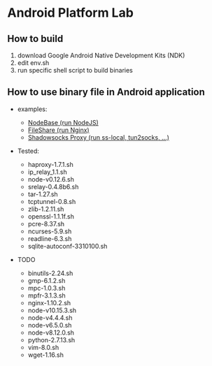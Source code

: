 # Android Platform Lab

## How to build

1. download Google Android Native Development Kits (NDK)
3. edit env.sh
4. run specific shell script to build binaries

## How to use binary file in Android application

- examples:
   - [NodeBase (run NodeJS)](https://github.com/dna2github/nodeBase)
   - [FileShare (run Nginx)](https://github.com/dna2github/dna2mtgol/blob/master/fileShare)
   - [Shadowsocks Proxy (run ss-local, tun2socks, ...)](https://github.com/shadowsocks/shadowsocks-android)

- Tested:
   - haproxy-1.7.1.sh
   - ip\_relay\_1.1.sh
   - node-v0.12.6.sh
   - srelay-0.4.8b6.sh
   - tar-1.27.sh
   - tcptunnel-0.8.sh
   - zlib-1.2.11.sh
   - openssl-1.1.1f.sh
   - pcre-8.37.sh
   - ncurses-5.9.sh
   - readline-6.3.sh
   - sqlite-autoconf-3310100.sh

- TODO
   - binutils-2.24.sh
   - gmp-6.1.2.sh
   - mpc-1.0.3.sh
   - mpfr-3.1.3.sh
   - nginx-1.10.2.sh
   - node-v10.15.3.sh
   - node-v4.4.4.sh
   - node-v6.5.0.sh
   - node-v8.12.0.sh
   - python-2.7.13.sh
   - vim-8.0.sh
   - wget-1.16.sh
